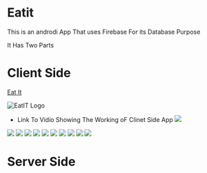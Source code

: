 # Eatit

This is an androdi App That uses Firebase For its Database Purpose

It Has Two Parts 

# Client Side
[Eat It](https://github.com/DAKSHSEMWAL/Eatit/tree/master/Client%20Side/EatIt2)

  ![EatIT Logo](https://github.com/DAKSHSEMWAL/Eatit/blob/master/Client%20Side/EatIt2/eatitlogo.png)
 
 * Link To Vidio Showing The Working oF Clinet Side App
  [![](http://img.youtube.com/vi/-nLGb7KCfAU/0.jpg)](http://www.youtube.com/watch?v=-nLGb7KCfAU "Eat IT Client Side App")
  
  
  
  ![](Eatit/blob/master/Client%20Side/EatIt2/Screenshot_20180919-015329.png)
  ![](Eatit/blob/master/Client%20Side/EatIt2/Screenshot_20180919-015338.png)
  ![](Eatit/blob/master/Client%20Side/EatIt2/Screenshot_20180919-021646.png)
  ![](Eatit/blob/master/Client%20Side/EatIt2/Screenshot_20180919-015346.png)
  ![](Eatit/blob/master/Client%20Side/EatIt2/Screenshot_20180919-015351.png)
  ![](Eatit/blob/master/Client%20Side/EatIt2/Screenshot_20180919-015403.png)
  ![](Eatit/blob/master/Client%20Side/EatIt2/Screenshot_20180919-015411.png)
  ![](Eatit/blob/master/Client%20Side/EatIt2/Screenshot_20180919-020910.png)
  ![](Eatit/blob/master/Client%20Side/EatIt2/Screenshot_20180919-020920.png)
  ![](Eatit/blob/master/Client%20Side/EatIt2/Screenshot_20180919-021724.png)
  
  
# Server Side
